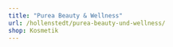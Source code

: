 ```yaml
---
title: "Purea Beauty & Wellness"
url: /hollenstedt/purea-beauty-und-wellness/
shop: Kosmetik
---
```

